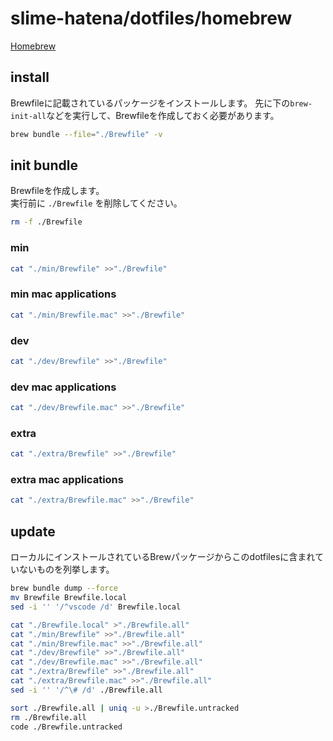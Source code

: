 # slime-hatena/dotfiles/homebrew

[Homebrew](https://brew.sh/ja/)

## install

Brewfileに記載されているパッケージをインストールします。
先に下の`brew-init-all`などを実行して、Brewfileを作成しておく必要があります。

```bash { name=brew-install }
brew bundle --file="./Brewfile" -v
```

## init bundle

Brewfileを作成します。  
実行前に `./Brewfile` を削除してください。

```bash { name=brew-init }
rm -f ./Brewfile
```

### min

```bash { name=brew-add-min }
cat "./min/Brewfile" >>"./Brewfile"
```

### min mac applications

```bash { name=brew-add-min-mac }
cat "./min/Brewfile.mac" >>"./Brewfile"
```

### dev

```bash { name=brew-add-dev }
cat "./dev/Brewfile" >>"./Brewfile"
```

### dev mac applications

```bash { name=brew-add-extra-mac }
cat "./dev/Brewfile.mac" >>"./Brewfile"
```

### extra

```bash { name=brew-add-extra }
cat "./extra/Brewfile" >>"./Brewfile"
```

### extra mac applications

```bash { name=brew-add-extra-mac }
cat "./extra/Brewfile.mac" >>"./Brewfile"
```

## update

ローカルにインストールされているBrewパッケージからこのdotfilesに含まれていないものを列挙します。

```bash  { name=brew-listup-untracked-packages }
brew bundle dump --force
mv Brewfile Brewfile.local
sed -i '' '/^vscode /d' Brewfile.local

cat "./Brewfile.local" >"./Brewfile.all"
cat "./min/Brewfile" >>"./Brewfile.all"
cat "./min/Brewfile.mac" >>"./Brewfile.all"
cat "./dev/Brewfile" >>"./Brewfile.all"
cat "./dev/Brewfile.mac" >>"./Brewfile.all"
cat "./extra/Brewfile" >>"./Brewfile.all"
cat "./extra/Brewfile.mac" >>"./Brewfile.all"
sed -i '' '/^\# /d' ./Brewfile.all

sort ./Brewfile.all | uniq -u >./Brewfile.untracked
rm ./Brewfile.all
code ./Brewfile.untracked
```
